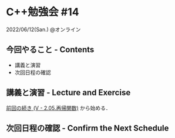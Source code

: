 # C++勉強会 #14

2022/06/12(San.) @オンライン

## 今回やること - Contents

- 講義と演習
- 次回日程の確認

## 講義と演習 - Lecture and Exercise

[前回の続き (V - 2.05.再帰関数)](https://atcoder.jp/contests/apg4b/tasks/APG4b_v) から始める．

## 次回日程の確認 - Confirm the Next Schedule
